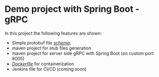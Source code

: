 # Demo project with Spring Boot - gRPC

In this project the following features are shown:

- Simple protobuf file *[schema](https://github.com/gyotro/SpringBoot_gRPC_demoProject/blob/master/common-service/src/main/proto/greeting.proto)*;
- maven project for stub files generation
- maven project for server side gRPC with Spring Boot (on custom port 8005)
- *[Dockerfile](https://github.com/gyotro/SpringBoot_gRPC_demoProject/blob/master/Dockerfile)* for containerization
- Jenkins file for CI/CD (coming soon)
